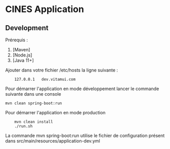 # CINES Application


## Development

Prérequis :

1. [Maven]
2. [Node.js]
3. [Java 11+]

Ajouter dans votre fichier /etc/hosts la ligne suivante :

        127.0.0.1   dev.vitamui.com

Pour démarrer l'application en mode développement lancer le commande suivante dans une console

    mvn clean spring-boot:run

Pour démarrer l'application en mode production

        mvn clean install
        ./run.sh

La commande mvn spring-boot:run utilise le fichier de configuration présent dans src/main/resources/application-dev.yml
